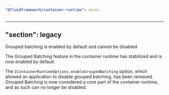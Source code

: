 ```yaml
---
"@fluidframework/container-runtime": minor
---
```

---
"section": legacy
---

Grouped batching is enabled by default and cannot be disabled

The Grouped Batching feature in the container runtime has stabilized and is now enabled by default.

The `IContainerRuntimeOptions.enableGroupedBatching` option, which allowed an application to disable grouped batching, has been removed. Grouped Batching is now considered a core part of the container runtime, and as such can no longer be disabled.
